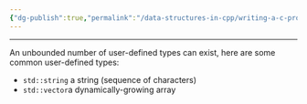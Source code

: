 ```yaml
---
{"dg-publish":true,"permalink":"/data-structures-in-cpp/writing-a-c-program/user-defined-type/","dgPassFrontmatter":true}
---
```


---
An unbounded number of user-defined types can exist, here are some common user-defined types:

- `std::string` a string (sequence of characters)
- `std::vector`a dynamically-growing array